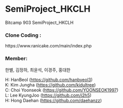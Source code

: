 # SemiProject_HKCLH
Bitcamp 903 SemiProject_HKCLH

<h3>Clone Coding :</h3> https://www.ranicake.com/main/index.php

<h3>Member:</h3>
한별, 김정하, 최윤석, 이경주, 홍대한

H: HanBeol (https://github.com/hanbyeol3)<br>
K: Kim Jungha (https://github.com/kidultree)<br>
C: Choi Yoonseok (https://github.com/YOONSEOK1997)<br>
L: Lee KyungJoo (https://github.com/j2h5)<br>
H: Hong Daehan (https://github.com/daehanzz)
